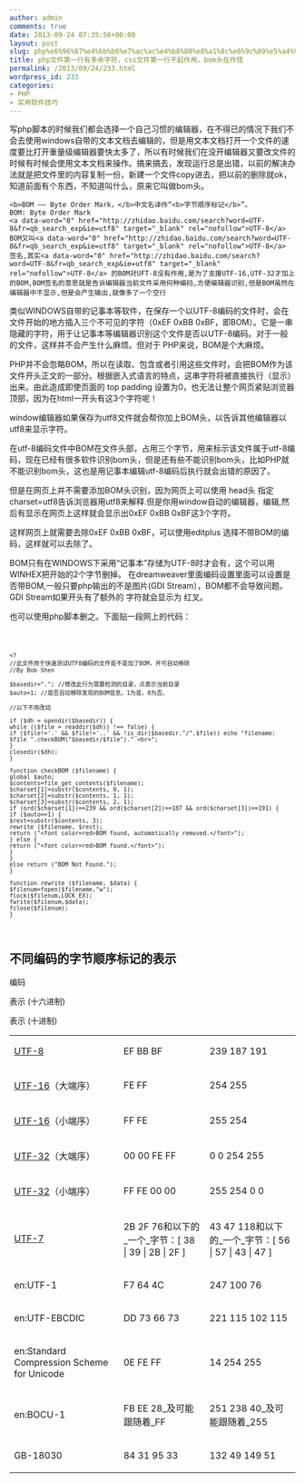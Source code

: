 ```yaml
---
author: admin
comments: true
date: 2013-09-24 07:35:56+00:00
layout: post
slug: php%e6%96%87%e4%bb%b6%e7%ac%ac%e4%b8%80%e8%a1%8c%e6%9c%89%e5%a4%9a%e4%bd%99%e5%ad%97%e7%ac%a6%ef%bc%8ccss%e6%96%87%e4%bb%b6%e7%ac%ac%e4%b8%80%e8%a1%8c%e4%b8%8d%e8%b5%b7%e4%bd%9c%e7%94%a8%ef%bc%8cbom
title: php文件第一行有多余字符，css文件第一行不起作用，bom头在作怪
permalink: /2013/09/24/233.html
wordpress_id: 233
categories:
- PHP
- 实用软件技巧
---
```


写php脚本的时候我们都会选择一个自己习惯的编辑器，在不得已的情况下我们不会去使用windows自带的文本文档去编辑的，但是用文本文档打开一个文件的速度要比打开重量级编辑器要快太多了，所以有时候我们在没开编辑器又要改文件的时候有时候会使用文本文档来操作。搞来搞去，发现运行总是出错，以前的解决办法就是把文件里的内容复制一份，新建一个文件copy进去，把以前的删除就ok，知道前面有个东西，不知道叫什么，原来它叫做bom头。

    
    <b>BOM —— Byte Order Mark，</b>中文名译作“<b>字节顺序标记</b>”。
    BOM: Byte Order Mark
    <a data-word="0" href="http://zhidao.baidu.com/search?word=UTF-8&fr=qb_search_exp&ie=utf8" target="_blank" rel="nofollow">UTF-8</a> BOM又叫<a data-word="0" href="http://zhidao.baidu.com/search?word=UTF-8&fr=qb_search_exp&ie=utf8" target="_blank" rel="nofollow">UTF-8</a> 签名,其实<a data-word="0" href="http://zhidao.baidu.com/search?word=UTF-8&fr=qb_search_exp&ie=utf8" target="_blank" rel="nofollow">UTF-8</a> 的BOM对UFT-8没有作用,是为了支援UTF-16,UTF-32才加上的BOM,BOM签名的意思就是告诉编辑器当前文件采用何种编码,方便编辑器识别,但是BOM虽然在编辑器中不显示,但是会产生输出,就像多了一个空行
    
    




类似WINDOWS自带的记事本等软件，在保存一个以UTF-8编码的文件时，会在文件开始的地方插入三个不可见的字符（0xEF 0xBB 0xBF，即BOM）。它是一串隐藏的字符，用于让记事本等编辑器识别这个文件是否以UTF-8编码。对于一般的文件，这样并不会产生什么麻烦。但对于 PHP来说，BOM是个大麻烦。




PHP并不会忽略BOM，所以在读取、包含或者引用这些文件时，会把BOM作为该文件开头正文的一部分。根据嵌入式语言的特点，这串字符将被直接执行（显示）出来。由此造成即使页面的 top padding 设置为0，也无法让整个网页紧贴浏览器顶部，因为在html一开头有这3个字符呢！






window编辑器如果保存为utf8文件就会帮你加上BOM头，以告诉其他编辑器以utf8来显示字符。

在utf-8编码文件中BOM在文件头部，占用三个字节，用来标示该文件属于utf-8编码，现在已经有很多软件识别bom头，但是还有些不能识别bom头，比如PHP就不能识别bom头，这也是用记事本编辑utf-8编码后执行就会出错的原因了。

但是在网页上并不需要添加BOM头识别，因为网页上可以使用 head头 指定charset=utf8告诉浏览器用utf8来解释.但是你用window自动的编辑器，编辑,然后有显示在网页上这样就会显示出0xEF 0xBB 0xBF这3个字符。

这样网页上就需要去除0xEF 0xBB 0xBF，可以使用editplus 选择不带BOM的编码，这样就可以去除了。

BOM只有在WINDOWS下采用“记事本”存储为UTF-8时才会有，这个可以用WINHEX把开始的2个字节删掉。
在dreamweaver里面编码设置里面可以设置是否带BOM,一般只要php输出的不是图片(GDI Stream），BOM都不会导致问题。
GDI Stream如果开头有了额外的 字符就会显示为 红叉。

也可以使用php脚本删之。下面贴一段网上的代码：

<code>

    
    <?
    //此文件用于快速测试UTF8编码的文件是不是加了BOM，并可自动移除
    //By Bob Shen
    
    $basedir="."; //修改此行为需要检测的目录，点表示当前目录
    $auto=1; //是否自动移除发现的BOM信息。1为是，0为否。
    
    //以下不用改动
    
    if ($dh = opendir($basedir)) {
    while (($file = readdir($dh)) !== false) {
    if ($file!='.' && $file!='..' && !is_dir($basedir."/".$file)) echo "filename: $file ".checkBOM("$basedir/$file")." <br>";
    }
    closedir($dh);
    }
    
    function checkBOM ($filename) {
    global $auto;
    $contents=file_get_contents($filename);
    $charset[1]=substr($contents, 0, 1);
    $charset[2]=substr($contents, 1, 1);
    $charset[3]=substr($contents, 2, 1);
    if (ord($charset[1])==239 && ord($charset[2])==187 && ord($charset[3])==191) {
    if ($auto==1) {
    $rest=substr($contents, 3);
    rewrite ($filename, $rest);
    return ("<font color=red>BOM found, automatically removed.</font>");
    } else {
    return ("<font color=red>BOM found.</font>");
    }
    }
    else return ("BOM Not Found.");
    }
    
    function rewrite ($filename, $data) {
    $filenum=fopen($filename,"w");
    flock($filenum,LOCK_EX);
    fwrite($filenum,$data);
    fclose($filenum);
    }


</code>


## 不同编码的字节顺序标记的表示








<table >
<tbody >
<tr >



编码





表示 (十六进制)





表示 (十进制)


</tr>
<tr >

<td >


[UTF-8](http://baike.baidu.com/view/25412.htm)

</td>

<td >


EF BB BF

</td>

<td >


239 187 191

</td>
</tr>
<tr >

<td >


[UTF-16](http://baike.baidu.com/view/497266.htm)（大端序）

</td>

<td >


FE FF

</td>

<td >


254 255

</td>
</tr>
<tr >

<td >


[UTF-16](http://baike.baidu.com/view/497266.htm)（小端序）

</td>

<td >


FF FE

</td>

<td >


255 254

</td>
</tr>
<tr >

<td >


[UTF-32](http://baike.baidu.com/view/1453325.htm)（大端序）

</td>

<td >


00 00 FE FF

</td>

<td >


0 0 254 255

</td>
</tr>
<tr >

<td >


[UTF-32](http://baike.baidu.com/view/1453325.htm)（小端序）

</td>

<td >


FF FE 00 00

</td>

<td >


255 254 0 0

</td>
</tr>
<tr >

<td >


[UTF-7](http://baike.baidu.com/view/2132747.htm)

</td>

<td >


2B 2F 76和以下的_一个_字节：[ 38 | 39 | 2B | 2F ]

</td>

<td >


43 47 118和以下的_一个_字节：[ 56 | 57 | 43 | 47 ]

</td>
</tr>
<tr >

<td >


en:UTF-1

</td>

<td >


F7 64 4C

</td>

<td >


247 100 76

</td>
</tr>
<tr >

<td >


en:UTF-EBCDIC

</td>

<td >


DD 73 66 73

</td>

<td >


221 115 102 115

</td>
</tr>
<tr >

<td >


en:Standard Compression Scheme for Unicode

</td>

<td >


0E FE FF

</td>

<td >


14 254 255

</td>
</tr>
<tr >

<td >


en:BOCU-1

</td>

<td >


FB EE 28_及可能跟随着_FF

</td>

<td >


251 238 40_及可能跟随着_255

</td>
</tr>
<tr >

<td >


GB-18030

</td>

<td >


84 31 95 33

</td>

<td >


132 49 149 51

</td>
</tr>
</tbody>
</table>



